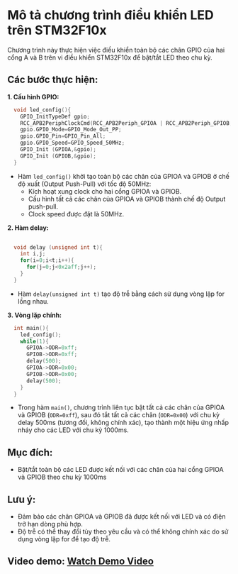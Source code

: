 # Mô tả chương trình điều khiển LED trên STM32F10x

Chương trình này thực hiện việc điều khiển toàn bộ các chân GPIO của hai cổng A và B trên vi điều khiển STM32F10x để bật/tắt LED theo chu kỳ.

## Các bước thực hiện:

**1. Cấu hình GPIO:**
```c
  void led_config(){
    GPIO_InitTypeDef gpio;
    RCC_APB2PeriphClockCmd(RCC_APB2Periph_GPIOA | RCC_APB2Periph_GPIOB, ENABLE);
    gpio.GPIO_Mode=GPIO_Mode_Out_PP;
    gpio.GPIO_Pin=GPIO_Pin_All;
    gpio.GPIO_Speed=GPIO_Speed_50MHz;
    GPIO_Init (GPIOA,&gpio);
    GPIO_Init (GPIOB,&gpio);
  }
```
   - Hàm `led_config()` khởi tạo toàn bộ các chân của GPIOA và GPIOB ở chế độ xuất (Output Push-Pull) với tốc độ 50MHz:
     - Kích hoạt xung clock cho hai cổng GPIOA và GPIOB.
     - Cấu hình tất cả các chân của GPIOA và GPIOB thành chế độ Output push-pull.
     - Clock speed được đặt là 50MHz.

**2. Hàm delay:**

```c
    
  void delay (unsigned int t){
    int i,j;
    for(i=0;i<t;i++){
      for(j=0;j<0x2aff;j++);
    }
  }

```
   - Hàm `delay(unsigned int t)` tạo độ trễ bằng cách sử dụng vòng lặp for lồng nhau.

**3. Vòng lặp chính:**
```c
  int main(){
    led_config();
    while(1){
      GPIOA->ODR=0xff;
      GPIOB->ODR=0xff;
      delay(500);
      GPIOA->ODR=0x00;
      GPIOB->ODR=0x00;
      delay(500);
    }
  }
```
   - Trong hàm `main()`, chương trình liên tục bật tất cả các chân của GPIOA và GPIOB (`ODR=0xff`), sau đó tắt tất cả các chân (`ODR=0x00`) với chu kỳ delay 500ms (tương đối, không chính xác), tạo thành một hiệu ứng nhấp nháy cho các LED với chu kỳ 1000ms.

## Mục đích:
- Bật/tắt toàn bộ các LED được kết nối với các chân của hai cổng GPIOA và GPIOB theo chu kỳ 1000ms

## Lưu ý:
- Đảm bảo các chân GPIOA và GPIOB đã được kết nối với LED và có điện trở hạn dòng phù hợp.
- Độ trễ có thể thay đổi tùy theo yêu cầu và có thể không chính xác do sử dụng vòng lặp for để tạo độ trễ.


## **Video demo: [Watch Demo Video](https://drive.google.com/file/d/1fY6Xg9NW48JIbaf5GRX9_gnhBZxvL2FO/view?usp=sharing)**
